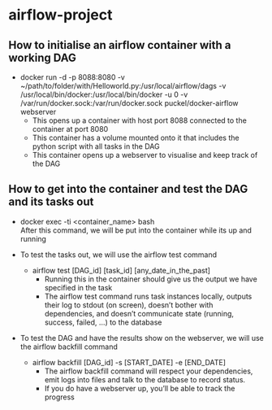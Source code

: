 # airflow-project

## How to initialise an airflow container with a working DAG 


- docker run -d -p 8088:8080 -v ~/path/to/folder/with/Helloworld.py:/usr/local/airflow/dags -v /usr/local/bin/docker:/usr/local/bin/docker -u 0 -v /var/run/docker.sock:/var/run/docker.sock puckel/docker-airflow webserver
  - This opens up a container with host port 8088 connected to the container at port 8080
  - This container has a volume mounted onto it that includes the python script with all tasks in the DAG
  - This container opens up a webserver to visualise and keep track of the DAG
## How to get into the container and test the DAG and its tasks out 

- docker exec -ti <container_name> bash\
After this command, we will be put into the container while its up and running 

- To test the tasks out, we will use the airflow test command
   - airflow test [DAG_id] [task_id] [any_date_in_the_past]
     - Running this in the container should give us the output we have specified in the task
     - The airflow test command runs task instances locally, outputs their log to stdout (on screen), doesn’t bother with dependencies, and doesn’t communicate state (running, success, failed, …) to the database

- To test the DAG and have the results show on the webserver, we will use the airflow backfill command
  - airflow backfill [DAG_id] -s [START_DATE] -e [END_DATE]
    - The airflow backfill command will respect your dependencies, emit logs into files and talk to the database to record status. 
    - If you do have a webserver up, you’ll be able to track the progress

